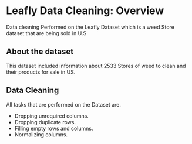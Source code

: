 # Leafly Data Cleaning: Overview

Data cleaning Performed on the Leafly Dataset which is a weed Store dataset that are being sold in U.S

## About the dataset

This dataset included information about 2533 Stores of weed to clean and their products for sale in US. 

## Data Cleaning

All tasks that are performed on the Dataset are.

- Dropping unrequired columns.
- Dropping duplicate rows.
- Filling empty rows and columns.
- Normalizing columns.
